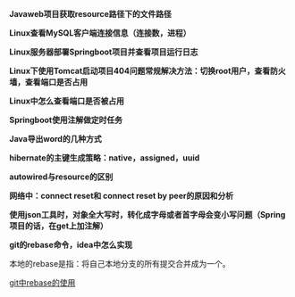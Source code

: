 **Javaweb项目获取resource路径下的文件路径**

**Linux查看MySQL客户端连接信息（连接数，进程）**

**Linux服务器部署Springboot项目并查看项目运行日志**

**Linux下使用Tomcat启动项目404问题常规解决方法：切换root用户，查看防火墙，查看端口是否占用**

**Linux中怎么查看端口是否被占用**

**Springboot使用注解做定时任务**

**Java导出word的几种方式**

**hibernate的主键生成策略：native，assigned，uuid**

**autowired与resource的区别**

**网络中：connect reset和 connect reset by peer的原因和分析**

**使用json工具时，对象全大写时，转化成字母或者首字母会变小写问题（Spring项目的话，在get上加注解）**

**git的rebase命令，idea中怎么实现**

本地的rebase是指：将自己本地分支的所有提交合并成为一个。

[git中rebase的使用](https://blog.csdn.net/sinat_36358653/article/details/107940786)


